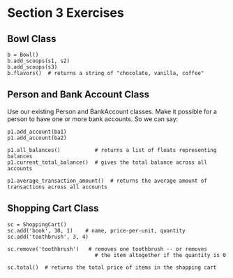 # Section 3 Exercises

## Bowl Class
```
b = Bowl()
b.add_scoops(s1, s2)
b.add_scoops(s3)
b.flavors()  # returns a string of "chocolate, vanilla, coffee"
```

## Person and Bank Account Class
Use our existing Person and BankAccount classes.  Make it possible for a person to have one or more bank accounts.  So we can say:
```
p1.add_account(ba1)
p1.add_account(ba2)

p1.all_balances()           # returns a list of floats representing balances
p1.current_total_balance()  # gives the total balance across all accounts

p1.average_transaction_amount()  # returns the average amount of transactions across all accounts
```

## Shopping Cart Class
```
sc = ShoppingCart()
sc.add('book', 30, 1)    # name, price-per-unit, quantity
sc.add('toothbrush', 3, 4)

sc.remove('toothbrush')   # removes one toothbrush -- or removes
                            # the item altogether if the quantity is 0

sc.total()  # returns the total price of items in the shopping cart
```